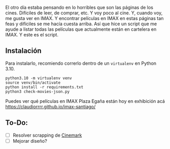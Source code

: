El otro día estaba pensando en lo horribles que son las páginas de los cines. Difíciles de leer, de comprar, etc. Y voy poco al cine. Y, cuando voy, me gusta ver en IMAX. Y encontrar películas en IMAX en estas páginas tan feas y difíciles se me hacía cuesta arriba. Así que hice un script que me ayude a listar todas las películas que actualmente están en cartelera en IMAX. Y este es el script. 

## Instalación

Para instalarlo, recomiendo correrlo dentro de un `virtualenv` en Python 3.10. 

```
python3.10 -m virtualenv venv
source venv/bin/activate
python install -r requirements.txt
python3 check-movies-json.py
```

Puedes ver qué películas en IMAX Plaza Egaña están hoy en exhibición acá https://claudiorrrr.github.io/imax-santiago/

## To-Do:

- [ ] Resolver scrapping de [Cinemark](https://www.cinemark.cl/cine?tag=511&cine=cinemark_mallplaza_vespucio)
- [ ] Mejorar diseño?